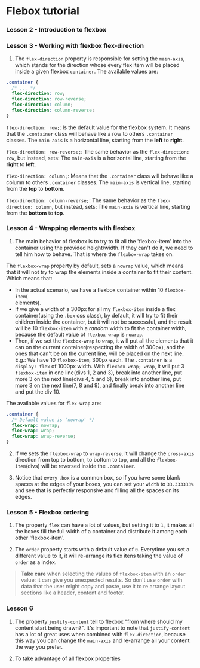 # Flebox tutorial

### Lesson 2 - Introduction to flexbox
<!-- 1. Todo `<div>` quando nasce, nasce com `display: block;`. -->
<!-- 2.   -->

### Lesson 3 - Working with flexbox flex-direction
1. The `flex-direction` property is responsible for setting the `main-axis`, which stands for the direction whose every flex item will be placed inside a given flexbox `container`.
The available values are:
```css
.container {
  /* ... */
  flex-direction: row;
  flex-direction: row-reverse;
  flex-direction: column;
  flex-direction: column-reverse;
}
```

`flex-direction: row;`: Is the default value for the flexbox system.
It means that the `.container` class will behave like a row to others `.container` classes.
The `main-axis` is a horizontal line, starting from the **left** to **right**.
<!-- The `cross axis` is a vertical line, starting from the top to bottom. -->

`flex-direction: row-reverse;`: The same behavior as the `flex-direction: row`, but instead, sets:
The `main-axis` is a horizontal line, starting from the **right** to **left**.
<!-- The `cross axis` remains the same, a vertical line starting from the top to bottom. -->

`flex-direction: column;`: Means that the `.container` class will behave like a column to others `.container` classes.
The `main-axis` is vertical line, starting from the **top** to **bottom**.
<!-- The `cross axis` is a horizontal line, starting from left to right. -->

`flex-direction: column-reverse;`: The same behavior as the `flex-direction: column`, but instead, sets:
The `main-axis` is vertical line, starting from the **bottom** to **top**.
<!-- The `cross axis` remains the same, a horizontal starting from the left to right. -->

### Lesson 4 - Wrapping elements with flexbox
1. The main behavior of flexbox is to try to fit all the 'flexbox-item' into the container using the provided height/width.
If they can't do it, we need to tell him how to behave.
That is where the `flexbox-wrap` takes on.

The `flexbox-wrap` property by default, sets a `nowrap` value, which means that it will not try to wrap the elements inside a container to fit their content.
Which means that:
- In the actual scenario, we have a flexbox container within 10 `flexbox-item`(<div> elements).
- If we give a width of a 300px for all my `flexbox-item` inside a flex container(using the `.box` css class), by default, it will try to fit their children inside the container, but it will not be successful, and the result will be 10 `flexbox-item` with a *random* width to fit the container width, because the default value of `flexbox-wrap` is `nowrap`.
- Then, if we set the `flexbox-wrap` to `wrap`, it will put all the elements that it can on the current container(respecting the width of 300px), and the ones that can't be on the current line, will be placed on the next line.
E.g.: We have 10 `flexbox-item`, 300px each.
The `.container` is a `display: flex` of 1000px width.
With `flexbox-wrap; wrap`, it will put 3 `flexbox-item` in one line(divs 1, 2 and 3), break into another line, put more 3 on the next line(divs 4, 5 and 6), break into another line, put more 3 on the next line(7, 8 and 9), and finally break into another line and put the div 10.

The available values for `flex-wrap` are:
```css
.container {
  /* Default value is 'nowrap' */
  flex-wrap: nowrap;
  flex-wrap: wrap;
  flex-wrap: wrap-reverse;
}
```

2. If we sets the `flexbox-wrap` to `wrap-reverse`, it will change the `cross-axis` direction from top to bottom, to bottom to top, and all the `flexbox-item`(divs) will be reversed inside the `.container`.

3. Notice that every `.box` is a common box, so if you have some blank spaces at the edges of your boxes, you can set your `width` to `33.333333%` and see that is perfectly responsive and filling all the spaces on its edges.

### Lesson 5 - Flexbox ordering
1. The property `flex` can have a lot of values, but setting it to `1`, it makes all the boxes fill the full width of a container and distribute it among each other 'flexbox-item'.

2. The `order` property starts with a default value of `0`.
Everytime you set a different value to it, it will re-arrange its flex itens taking the value of `order` as a index.
> **Take care** when selecting the values of `flexbox-item` with an `order` value: it can give you unexpected results.
So don't use `order` with data that the user might copy and paste, use it to re arrange layout sections like a header, content and footer.

### Lesson 6
1. The property `justify-content` tell to flexbox "from where should my content start being drawn?".
It's important to note that `justify-content` has a lot of great uses when combined with `flex-direction`, because this way you can change the `main-axis` and re-arrange all your content the way you prefer.

2. To take advantage of all flexbox properties 
